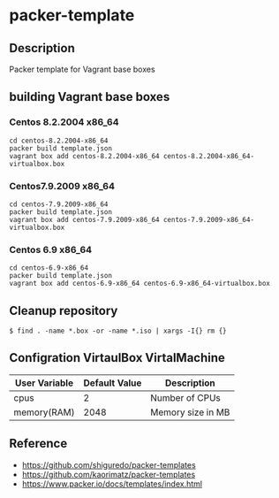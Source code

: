 # packer-template

## Description

Packer template for Vagrant base boxes

## building Vagrant base boxes

### Centos 8.2.2004 x86_64

```
cd centos-8.2.2004-x86_64
packer build template.json
vagrant box add centos-8.2.2004-x86_64 centos-8.2.2004-x86_64-virtualbox.box
```

### Centos7.9.2009 x86_64

```
cd centos-7.9.2009-x86_64
packer build template.json
vagrant box add centos-7.9.2009-x86_64 centos-7.9.2009-x86_64-virtualbox.box
```

### Centos 6.9 x86_64

```
cd centos-6.9-x86_64
packer build template.json
vagrant box add centos-6.9-x86_64 centos-6.9-x86_64-virtualbox.box
```

## Cleanup repository

```
$ find . -name *.box -or -name *.iso | xargs -I{} rm {}
```

## Configration VirtaulBox VirtalMachine

User Variable       | Default Value | Description
--------------------|---------------|----------------------------------------------------------------------------------------
cpus                | 2             | Number of CPUs
memory(RAM)         | 2048          | Memory size in MB



## Reference

* https://github.com/shiguredo/packer-templates
* https://github.com/kaorimatz/packer-templates
* https://www.packer.io/docs/templates/index.html
